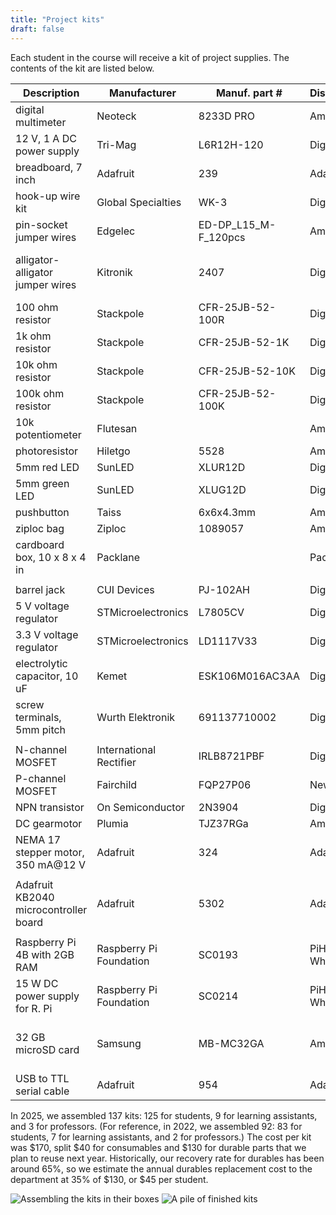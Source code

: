 ```yaml
---
title: "Project kits"
draft: false
---
```


Each student in the course will receive a kit of project supplies. The contents of the kit are listed below.

| Description                              | Manufacturer            | Manuf. part #        | Distributor     | Dist. part #    |                |
|------------------------------------------|-------------------------|----------------------|-----------------|-----------------|----------------|
| digital multimeter                       | Neoteck                 | 8233D PRO            | Amazon          | B01NAVAT9S      | 1              |
| 12 V, 1 A DC power supply                | Tri-Mag                 | L6R12H-120           | Digikey         | 364-1264-ND     | 1              |
| breadboard, 7 inch                       | Adafruit                | 239                  | Adafruit        | 239             | 1              |
| hook-up wire kit                         | Global Specialties      | WK-3                 | Digikey         | BKWK-3-ND       | 1              |
| pin-socket jumper wires                	 | Edgelec	               | ED-DP_L15_M-F_120pcs |	Amazon          | B07GD2869Z	    | 10             |
| alligator-alligator jumper wires         | Kitronik                | 2407                 | Digikey         | 1927-1085-ND    | 2 from 10 pack |
| 100 ohm resistor                         | Stackpole	             | CFR-25JB-52-100R     |	Digikey	        | CF12JT100RCT-ND | 5              |
| 1k ohm resistor                          | Stackpole	             | CFR-25JB-52-1K       |	Digikey	        | CF12JT1K00CT-ND | 5              |
| 10k ohm resistor                         | Stackpole	             | CFR-25JB-52-10K      |	Digikey	        | CF12JT10K0CT-ND | 5              |
| 100k ohm resistor                        | Stackpole	             | CFR-25JB-52-100K     |	Digikey	        | CF12JT100KCT-ND | 5              |
| 10k potentiometer                        | Flutesan                |                      |	Amazon	        | B09L5MGNFZ      | 2              |
| photoresistor                            | Hiletgo                 | 5528                 |	Amazon	        | B00N1ZJUN4      | 2              |
| 5mm red LED                              | SunLED	                 | XLUR12D	            | Digikey	        | 1497-1031-ND    | 5              |
| 5mm green LED                            | SunLED	                 | XLUG12D	            | Digikey	        | 1497-1023-ND    | 5              |
| pushbutton                               | Taiss                   | 6x6x4.3mm            | Amazon          | B08DRB78MX      | 2              |
| ziploc bag                               | Ziploc                  | 1089057              | Amazon          | B00MR1TK4C      | 1              |
| cardboard box, 10 x 8 x 4 in             | Packlane                |                      | Packlane        |                 | 1              |
|                                          |                         |                      |                 |                 |                |
| barrel jack                              | CUI Devices             | PJ-102AH             | Digikey         | CP-102AH-ND     | 1              |
| 5 V voltage regulator                    | STMicroelectronics      | L7805CV              | Digikey         | 497-1443-5-ND   | 1              |
| 3.3 V voltage regulator                  | STMicroelectronics      | LD1117V33            | Digikey         | 497-1491-5-ND   | 1              |
| electrolytic capacitor, 10 uF            | Kemet                   | ESK106M016AC3AA      | Digikey         | 399-6597-ND     | 3              |
| screw terminals, 5mm pitch               | Wurth Elektronik        | 691137710002         | Digikey         | 732-10955-ND    | 1              |
|                                          |                         |                      |                 |                 |                |
| N-channel MOSFET                         | International Rectifier | IRLB8721PBF          | Digikey         | IRLB8721PBF-ND  | 2              |
| P-channel MOSFET                         | Fairchild               | FQP27P06             | Newark          | 58K1524         | 2              |
| NPN transistor                           | On Semiconductor        | 2N3904               | Digikey         | 2N3904FS-ND     | 2              |
| DC gearmotor                             | Plumia                  | TJZ37RGa             | Amazon          |                 | 1              |
| NEMA 17 stepper motor, 350 mA@12 V       | Adafruit                | 324                  | Adafruit        | 324             | 1              |
|                                          |                         |                      |                 |                 |                |
| Adafruit KB2040 microcontroller board    | Adafruit                | 5302                 | Adafruit        | 5302            | 1              |
|                                          |                         |                      |                 |                 |                |
| Raspberry Pi 4B with 2GB RAM             | Raspberry Pi Foundation | SC0193               | PiHut Wholesale | SC0193          | 1              |
| 15 W DC power supply for R. Pi           | Raspberry Pi Foundation | SC0214               | PiHut Wholesale | SC0214          | 1              |
| 32 GB microSD card                       | Samsung                 | MB-MC32GA            | Amazon          | B07NP96DX5      | 1 from 5 pack  |
| USB to TTL serial cable                  | Adafruit                | 954                  | Adafruit        | 954             | 1              |

In 2025, we assembled 137 kits: 125 for students, 9 for learning assistants, and 3 for professors. (For reference, in 2022, we assembled 92: 83 for students, 7 for learning assistants, and 2 for professors.) The cost per kit was $170, split $40 for consumables and $130 for durable parts that we plan to reuse next year. Historically, our recovery rate for durables has been around 65%, so we estimate the annual durables replacement cost to the department at 35% of $130, or $45 per student.



![Assembling the kits in their boxes](/img/kit-assembly.jpg)
![A pile of finished kits](/img/pile-of-kits.jpg)
